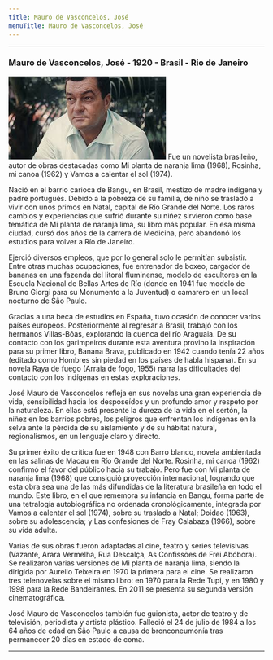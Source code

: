 ```yaml
---
title: Mauro de Vasconcelos, José
menuTitle: Mauro de Vasconcelos, José
---
```

***
### Mauro de Vasconcelos, José - 1920 - Brasil - Rio de Janeiro
!["Imagen no encontrada"](MauroDeVasconcelosJose.jpg)
Fue un novelista brasileño, autor de obras destacadas como Mi planta de naranja lima (1968), Rosinha, mi canoa (1962) y Vamos a calentar el sol (1974).

Nació en el barrio carioca de Bangu, en Brasil, mestizo de madre indígena y padre portugués. Debido a la pobreza de su familia, de niño se trasladó a vivir con unos primos en Natal, capital de Río Grande del Norte. Los raros cambios y experiencias que sufrió durante su niñez sirvieron como base temática de Mi planta de naranja lima, su libro más popular. En esa misma ciudad, cursó dos años de la carrera de Medicina, pero abandonó los estudios para volver a Río de Janeiro.

Ejerció diversos empleos, que por lo general solo le permitían subsistir. Entre otras muchas ocupaciones, fue entrenador de boxeo, cargador de bananas en una fazenda del litoral fluminense, modelo de escultores en la Escuela Nacional de Bellas Artes de Río (donde en 1941 fue modelo de Bruno Giorgi para su Monumento a la Juventud) o camarero en un local nocturno de São Paulo.

Gracias a una beca de estudios en España, tuvo ocasión de conocer varios países europeos. Posteriormente al regresar a Brasil, trabajó con los hermanos Villas-Bôas, explorando la cuenca del río Araguaia. De su contacto con los garimpeiros durante esta aventura provino la inspiración para su primer libro, Banana Brava, publicado en 1942 cuando tenía 22 años (editado como Hombres sin piedad en los países de habla hispana).​ En su novela Raya de fuego (Arraia de fogo, 1955) narra las dificultades del contacto con los indígenas en estas exploraciones.

José Mauro de Vasconcelos refleja en sus novelas una gran experiencia de vida, sensibilidad hacia los desposeídos y un profundo amor y respeto por la naturaleza. En ellas está presente la dureza de la vida en el sertón, la niñez en los barrios pobres, los peligros que enfrentan los indígenas en la selva ante la pérdida de su aislamiento y de su hábitat natural, regionalismos, en un lenguaje claro y directo.

Su primer éxito de crítica fue en 1948 con Barro blanco, novela ambientada en las salinas de Macau en Río Grande del Norte. Rosinha, mi canoa (1962) confirmó el favor del público hacia su trabajo. Pero fue con Mi planta de naranja lima (1968) que consiguió proyección internacional, logrando que esta obra sea una de las más difundidas de la literatura brasileña en todo el mundo. Este libro, en el que rememora su infancia en Bangu, forma parte de una tetralogía autobiográfica no ordenada cronológicamente, integrada por Vamos a calentar el sol (1974), sobre su traslado a Natal; Doidao (1963), sobre su adolescencia; y Las confesiones de Fray Calabaza (1966), sobre su vida adulta.

Varias de sus obras fueron adaptadas al cine, teatro y series televisivas (Vazante, Arara Vermelha, Rua Descalça, As Confissões de Frei Abóbora). Se realizaron varias versiones de Mi planta de naranja lima, siendo la dirigida por Aurelio Teixeira en 1970 la primera para el cine.​ Se realizaron tres telenovelas sobre el mismo libro: en 1970 para la Rede Tupi, y en 1980 y 1998 para la Rede Bandeirantes. En 2011 se presenta su segunda versión cinematográfica.

José Mauro de Vasconcelos también fue guionista, actor de teatro y de televisión, periodista y artista plástico. Falleció el 24 de julio de 1984 a los 64 años de edad en São Paulo a causa de bronconeumonía tras permanecer 20 días en estado de coma.
***